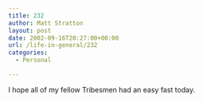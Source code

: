 ```yaml
---
title: 232
author: Matt Stratton
layout: post
date: 2002-09-16T20:27:00+00:00
url: /life-in-general/232
categories:
  - Personal

---
```

I hope all of my fellow Tribesmen had an easy fast today.